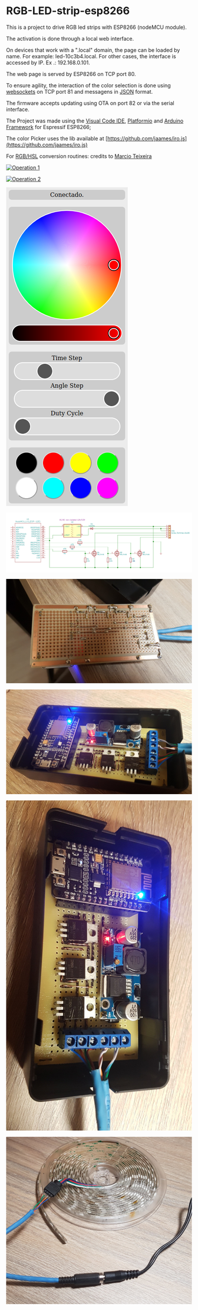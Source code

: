 # RGB-LED-strip-esp8266

This is a project to drive RGB led strips with ESP8266 (nodeMCU module).

The activation is done through a local web interface.

On devices that work with a ".local" domain, the page can be loaded by name. For example: led-10c3b4.local. For other cases, the interface is accessed by IP. Ex .: 192.168.0.101.

The web page is served by ESP8266 on TCP port 80.

To ensure agility, the interaction of the color selection is done using [websockets](https://github.com/gilmaimon/ArduinoWebsockets) on TCP port 81 and messagens in [JSON](https://github.com/bblanchon/ArduinoJson) format.

The firmware accepts updating using OTA on port 82 or via the serial interface.

The Project was made using the [Visual Code IDE](https://code.visualstudio.com/download), [Platformio](https://platformio.org/install/ide?install=vscode) and [Arduino Framework](https://docs.platformio.org/en/latest/platforms/espressif8266.html) for Espressif ESP8266;

The color Picker uses the lib available at [https://github.com/jaames/iro.js](https://github.com/jaames/iro.js)

For [RGB/HSL](https://github.com/marcio-cp/cocoa-press-marlin/blob/master/Marlin/src/lcd/extui/lib/ftdi_eve_touch_ui/ftdi_eve_lib/extended/rgb_t.h) conversion routines: credits to [Marcio Teixeira](https://github.com/marcio-cp)

[![Operation 1](http://img.youtube.com/vi/vLKXMp9dhpw/0.jpg)](https://youtu.be/vLKXMp9dhpw)

[![Operation 2](http://img.youtube.com/vi/u9i37xKtStI/0.jpg)](https://youtu.be/u9i37xKtStI)

![Browser Interface](./doc/interface.png)

![schematics](./doc/led-strip.png)

![botton](./doc/botton.jpg)

![top1](./doc/top1.jpg)

![top2](./doc/top2.jpg)

![connections](./doc/connections.jpg)
